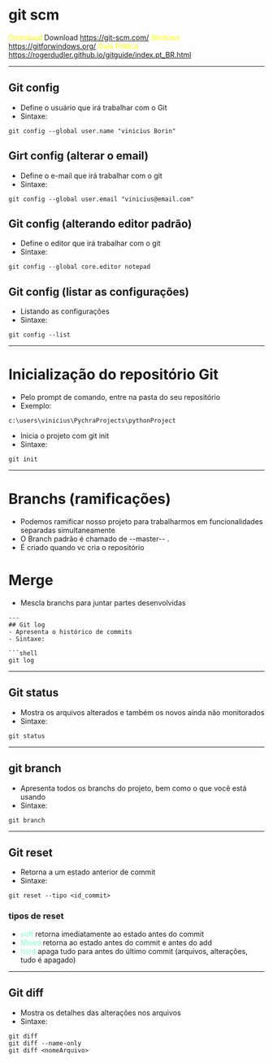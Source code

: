 # git scm

<span style="color:yellow">Download</span>
Download
<https://git-scm.com/>
<span style="color:yellow">Wndows</span>
<https://gitforwindows.org/>
<span style="color:yellow">Guia Prático</span>
<https://rogerdudler.github.io/gitguide/index.pt_BR.html>

---
## Git config
- Define o usuário que irá trabalhar com o Git
- Sintaxe:

```shell
git config --global user.name "vinicius Borin"
```
## Girt config (alterar o email)
- Define o e-mail que irá trabalhar com o git
- Sintaxe:
```shell
git config --global user.email "vinicius@email.com"
```
## Git config (alterando editor padrão)
- Define o editor que irá trabalhar com o git
- Sintaxe:

```shell
git config --global core.editor notepad
```
## Git config (listar as configurações)
- Listando as configurações
- Sintaxe:

```shell
git config --list
```

---
# Inicialização do repositório Git
- Pelo prompt de comando, entre na pasta do seu repositório
- Exemplo:

```shell
c:\users\vinicius\PychraProjects\pythonProject
```
- Inicia o projeto com git init
- Sintaxe:
```shell
git init
```

---
# Branchs (ramificações)
- Podemos ramificar nosso projeto para trabalharmos em funcionalidades separadas simultaneamente
- O Branch padrão é chamado de --master-- .
- É criado quando vc cria o repositório
# Merge
- Mescla branchs para juntar partes desenvolvidas

```
---
## Git log
- Apresenta o histórico de commits
- Sintaxe:

```shell
git log
```
---
## Git status
- Mostra os arquivos alterados e também os novos ainda não monitorados
- Sintaxe:

```shell
git status
```
---
## git branch
- Apresenta todos os branchs do projeto, bem como o que você está usando
- Sintaxe:
```shell
git branch
```
---
## Git reset
- Retorna a um estado anterior de commit 
- Sintaxe:
```shell
git reset --tipo <id_commit>
```
### tipos de reset
- <span style="color:aquamarine">soft</span> retorna imediatamente ao estado antes do commit
- <span style="color:aquamarine">Mixed</span> retorna ao estado antes do commit e antes do add
- <span style="color:aquamarine">hard</span> apaga tudo para antes do último commit (arquivos, alterações, tudo é apagado) 
- ---
## Git diff
- Mostra os detalhes das alterações nos arquivos
- Sintaxe:

```shell
git diff
git diff --name-only
git diff <nomeArquivo>
```
